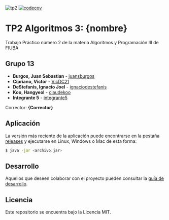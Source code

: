 ![tp2](https://github.com/VicDC21/algo3_tp2/actions/workflows/build.yml/badge.svg) [![codecov](https://codecov.io/gh/VicDC21/algo3_tp2/branch/master/graph/badge.svg)](https://codecov.io/gh/VicDC21/algo3_tp2)

# TP2 Algoritmos 3: {nombre} 

Trabajo Práctico número 2 de la materia Algoritmos y Programación III de FIUBA

## Grupo 13

* **Burgos, Juan Sebastian** - [juansburgos](https://github.com/juansburgos)
* **Cipriano, Victor** - [VicDC21](https://github.com/VicDC21)
* **DeStefanis, Ignacio Joel** - [ignaciodestefanis](https://github.com/ignaciodestefanis)
* **Koo, Hangyeol** - [claudekoo](https://github.com/claudekoo)
* **Integrante 5** - [integrante5](https://github.com/integrante5)

Corrector: **{Corrector}**

## Aplicación

La versión más reciente de la aplicación puede encontrarse en la pestaña [releases](https://github.com/VicDC21/algo3_tp2/releases/latest) y ejecutarse en Linux, Windows o Mac de esta forma:

```bash
$ java -jar <archivo.jar>
```

## Desarrollo

Aquellos que deseen colaborar con el proyecto pueden consultar la [guía de desarrollo](./docs/Desarrollo.md).

## Licencia

Este repositorio se encuentra bajo la Licencia MIT.
